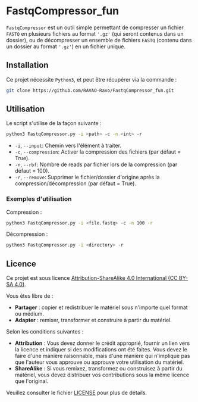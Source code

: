 # FastqCompressor_fun

``FastqCompressor`` est un outil simple permettant de compresser un fichier ``FASTQ`` en plusieurs fichiers au format ``'.gz'`` (qui seront contenus dans un dossier), ou de décompresser un ensemble de fichiers ``FASTQ`` (contenu dans un dossier au format ``'.gz'``) en un fichier unique.

## Installation

Ce projet nécessite `Python3`, et peut être récupérer via la commande :

```bash
git clone https://github.com/RAVAO-Ravo/FastqCompressor_fun.git
```

## Utilisation

Le script s'utilise de la façon suivante :

```bash
python3 FastqCompressor.py -i <path> -c -n <int> -r
```

- `-i`, `--input`: Chemin vers l'élément à traiter.
- `-c`, `--compression`: Activer la compression des fichiers (par défaut = True).
- `-n`, `--rbf`: Nombre de reads par fichier lors de la compression (par défaut = 100).
- `-r`, `--remove`: Supprimer le fichier/dossier d'origine après la compression/décompression (par défaut = True).

### Exemples d'utilisation

Compression :

```bash
python3 FastqCompressor.py -i <file.fastq> -c -n 100 -r
```

Décompression :

```bash
python3 FastqCompressor.py -i <directory> -r
```

## Licence

Ce projet est sous licence [Attribution-ShareAlike 4.0 International (CC BY-SA 4.0)](https://creativecommons.org/licenses/by-sa/4.0/).

Vous êtes libre de :

- **Partager** : copier et redistribuer le matériel sous n'importe quel format ou médium.
- **Adapter** : remixer, transformer et construire à partir du matériel.

Selon les conditions suivantes :

- **Attribution** : Vous devez donner le crédit approprié, fournir un lien vers la licence et indiquer si des modifications ont été faites. Vous devez le faire d'une manière raisonnable, mais d'une manière qui n'implique pas que l'auteur vous approuve ou approuve votre utilisation du matériel.
- **ShareAlike** : Si vous remixez, transformez ou construisez à partir du matériel, vous devez distribuer vos contributions sous la même licence que l'original.

Veuillez consulter le fichier [LICENSE](LICENSE) pour plus de détails.